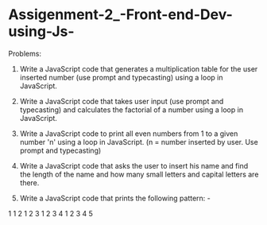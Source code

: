 # Assigenment-2_-Front-end-Dev-using-Js-
Problems:

1. Write a JavaScript code that generates a multiplication table for the user inserted
number (use prompt and typecasting) using a loop in JavaScript. 

2. Write a JavaScript code that takes user input (use prompt and typecasting) and
calculates the factorial of a number using a loop in JavaScript.

3. Write a JavaScript code to print all even numbers from 1 to a given number 'n' using a
loop in JavaScript. (n = number inserted by user. Use prompt and typecasting)

4. Write a JavaScript code that asks the user to insert his name and find the length of the
name and how many small letters and capital letters are there. 

5. Write a JavaScript code that prints the following pattern: -

1
1 2
1 2 3
1 2 3 4
1 2 3 4 5 
